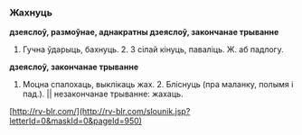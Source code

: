 ### Жахнуць
**дзеяслоў, размоўнае, аднакратны дзеяслоў, закончанае трыванне**

1. Гучна ўдарыць, бахнуць. 2. З сілай кінуць, паваліць. Ж. аб падлогу.

**дзеяслоў, закончанае трыванне**

1. Моцна спалохаць, выклікаць жах. 2. Бліснуць (пра маланку, полымя і пад.). || незакончанае трыванне: жахаць.

<a rel="author">[http://rv-blr.com/](http://rv-blr.com/slounik.jsp?letterId=0&maskId=0&pageId=950)</a>
